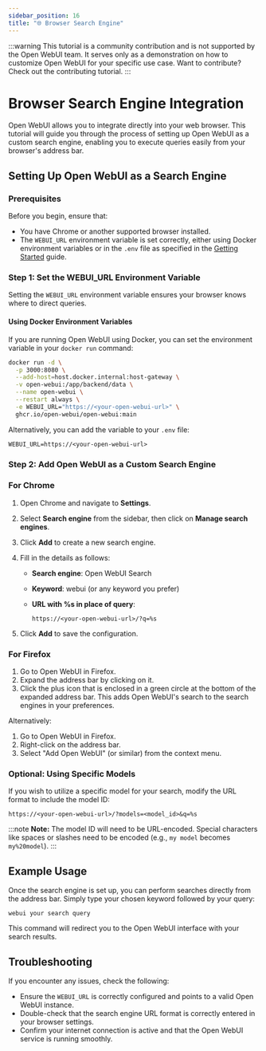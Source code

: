 ```yaml
---
sidebar_position: 16
title: "🌐 Browser Search Engine"
---
```


:::warning
This tutorial is a community contribution and is not supported by the Open WebUI team. It serves only as a demonstration on how to customize Open WebUI for your specific use case. Want to contribute? Check out the contributing tutorial.
:::

# Browser Search Engine Integration

Open WebUI allows you to integrate directly into your web browser. This tutorial will guide you through the process of setting up Open WebUI as a custom search engine, enabling you to execute queries easily from your browser's address bar.

## Setting Up Open WebUI as a Search Engine

### Prerequisites

Before you begin, ensure that:

- You have Chrome or another supported browser installed.
- The `WEBUI_URL` environment variable is set correctly, either using Docker environment variables or in the `.env` file as specified in the [Getting Started](https://docs.openwebui.com/getting-started/env-configuration) guide.

### Step 1: Set the WEBUI_URL Environment Variable

Setting the `WEBUI_URL` environment variable ensures your browser knows where to direct queries.

#### Using Docker Environment Variables

If you are running Open WebUI using Docker, you can set the environment variable in your `docker run` command:

```bash
docker run -d \
  -p 3000:8080 \
  --add-host=host.docker.internal:host-gateway \
  -v open-webui:/app/backend/data \
  --name open-webui \
  --restart always \
  -e WEBUI_URL="https://<your-open-webui-url>" \
  ghcr.io/open-webui/open-webui:main
```

Alternatively, you can add the variable to your `.env` file:

```plaintext
WEBUI_URL=https://<your-open-webui-url>
```

### Step 2: Add Open WebUI as a Custom Search Engine

### For Chrome

1. Open Chrome and navigate to **Settings**.
2. Select **Search engine** from the sidebar, then click on **Manage search engines**.
3. Click **Add** to create a new search engine.
4. Fill in the details as follows:
    - **Search engine**: Open WebUI Search
    - **Keyword**: webui (or any keyword you prefer)
    - **URL with %s in place of query**:

      ```
      https://<your-open-webui-url>/?q=%s
      ```

5. Click **Add** to save the configuration.

### For Firefox

1. Go to Open WebUI in Firefox.
2. Expand the address bar by clicking on it.
3. Click the plus icon that is enclosed in a green circle at the bottom of the expanded address bar. This adds Open WebUI's search to the search engines in your preferences.

Alternatively:

1. Go to Open WebUI in Firefox.
2. Right-click on the address bar.
3. Select "Add Open WebUI" (or similar) from the context menu.

### Optional: Using Specific Models

If you wish to utilize a specific model for your search, modify the URL format to include the model ID:

```
https://<your-open-webui-url>/?models=<model_id>&q=%s
```

:::note
**Note:** The model ID will need to be URL-encoded. Special characters like spaces or slashes need to be encoded (e.g., `my model` becomes `my%20model`).
:::

## Example Usage

Once the search engine is set up, you can perform searches directly from the address bar. Simply type your chosen keyword followed by your query:

```
webui your search query
```

This command will redirect you to the Open WebUI interface with your search results.

## Troubleshooting

If you encounter any issues, check the following:

- Ensure the `WEBUI_URL` is correctly configured and points to a valid Open WebUI instance.
- Double-check that the search engine URL format is correctly entered in your browser settings.
- Confirm your internet connection is active and that the Open WebUI service is running smoothly.
